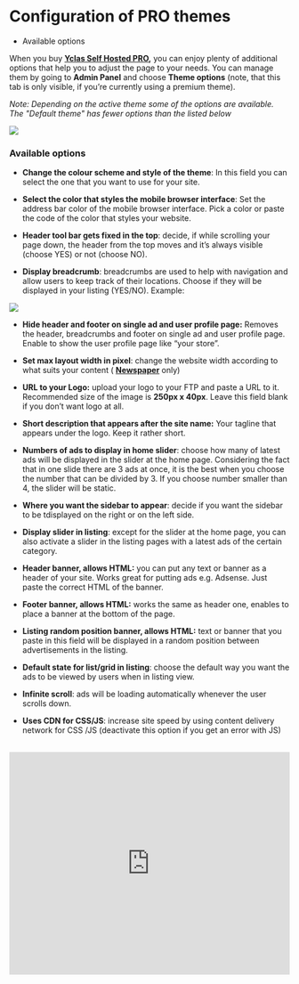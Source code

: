 # Configuration of PRO themes


-  Available options

When you buy  **[Yclas Self Hosted PRO](https://yclas.com/self-hosted.html),**  you can enjoy plenty of additional options that help you to adjust the page to your needs. You can manage them by going to  **Admin Panel**  and choose  **Theme options**  (note, that this tab is only visible, if you’re currently using a premium theme).

*Note: Depending on the active theme some of the options are available. The "Default theme" has fewer options than the listed below*

![](https://github.com/yclas/guides/blob/master/images/theme-options.png)


### Available options

-   **Change the colour scheme and style of the theme**: In this field you can select the one that you want to use for your site.
    
-   **Select the color that styles the mobile browser interface**: Set the address bar color of the mobile browser interface. Pick a color or paste the code of the color that styles your website.
    
-   **Header tool bar gets fixed in the top**: decide, if while scrolling your page down, the header from the top moves and it’s always visible (choose YES) or not (choose NO).
    
-   **Display breadcrumb**: breadcrumbs are used to help with navigation and allow users to keep track of their locations. Choose if they will be displayed in your listing (YES/NO). Example:
    

![](https://github.com/yclas/guides/blob/master/images/avaible.png)

-   **Hide header and footer on single ad and user profile page:**  Removes the header, breadcrumbs and footer on single ad and user profile page. Enable to show the user profile page like “your store”.
    
-   **Set max layout width in pixel**: change the website width according to what suits your content (  **[Newspaper](https://selfhosted.yclas.com/themes/newspaper.html)**  only)
    
-   **URL to your Logo:**  upload your logo to your FTP and paste a URL to it. Recommended size of the image is  **250px x 40px**. Leave this field blank if you don’t want logo at all.
    
-   **Short description that appears after the site name:**  Your tagline that appears under the logo. Keep it rather short.
    
-   **Numbers of ads to display in home slider**: choose how many of latest ads will be displayed in the slider at the home page. Considering the fact that in one slide there are 3 ads at once, it is the best when you choose the number that can be divided by 3. If you choose number smaller than 4, the slider will be static.
    
-   **Where you want the sidebar to appear**: decide if you want the sidebar to be tdisplayed on the right or on the left side.
    
-   **Display slider in listing**: except for the slider at the home page, you can also activate a slider in the listing pages with a latest ads of the certain category.
    
-   **Header banner, allows HTML:**  you can put any text or banner as a header of your site. Works great for putting ads e.g. Adsense. Just paste the correct HTML of the banner.
    
-   **Footer banner, allows HTML:**  works the same as header one, enables to place a banner at the bottom of the page.
    
-   **Listing random position banner, allows HTML:**  text or banner that you paste in this field will be displayed in a random position between advertisements in the listing.
    
-   **Default state for list/grid in listing**: choose the default way you want the ads to be viewed by users when in listing view.
    
-   **Infinite scroll**: ads will be loading automatically whenever the user scrolls down.
    
-   **Uses CDN for CSS/JS**: increase site speed by using content delivery network for CSS /JS (deactivate this option if you get an error with JS)
<br>


<iframe width="100%" height="400px" src="https://www.youtube.com/embed/WXaKWCchXMU" title="Yclas video" frameborder="0" allow="accelerometer; autoplay; clipboard-write; encrypted-media; gyroscope; picture-in-picture" allowfullscreen></iframe>
 
